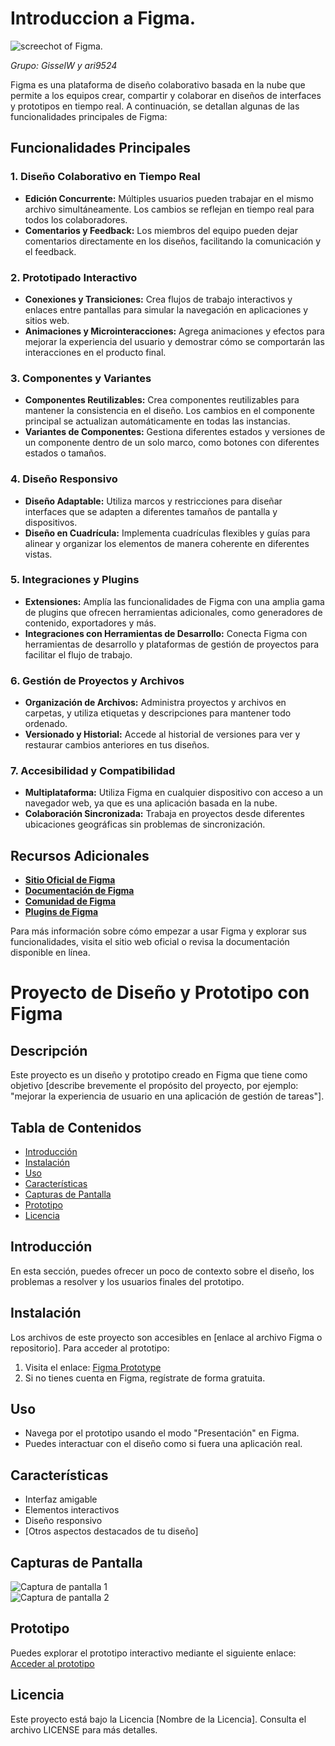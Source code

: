 # **Introduccion a Figma**.
![screechot of Figma.](https://th.bing.com/th/id/OIP.ClUU6IG6pqimFfeMEECvCQHaD0?rs=1&pid=ImgDetMain)

_Grupo: GisselW y ari9524_

Figma es una plataforma de diseño colaborativo basada en la nube que permite a los equipos crear, compartir y colaborar en diseños de interfaces y prototipos en tiempo real. A continuación, se detallan algunas de las funcionalidades principales de Figma:

## Funcionalidades Principales

### 1. **Diseño Colaborativo en Tiempo Real**
   - **Edición Concurrente:** Múltiples usuarios pueden trabajar en el mismo archivo simultáneamente. Los cambios se reflejan en tiempo real para todos los colaboradores.
   - **Comentarios y Feedback:** Los miembros del equipo pueden dejar comentarios directamente en los diseños, facilitando la comunicación y el feedback.

### 2. **Prototipado Interactivo**
   - **Conexiones y Transiciones:** Crea flujos de trabajo interactivos y enlaces entre pantallas para simular la navegación en aplicaciones y sitios web.
   - **Animaciones y Microinteracciones:** Agrega animaciones y efectos para mejorar la experiencia del usuario y demostrar cómo se comportarán las interacciones en el producto final.

### 3. **Componentes y Variantes**
   - **Componentes Reutilizables:** Crea componentes reutilizables para mantener la consistencia en el diseño. Los cambios en el componente principal se actualizan automáticamente en todas las instancias.
   - **Variantes de Componentes:** Gestiona diferentes estados y versiones de un componente dentro de un solo marco, como botones con diferentes estados o tamaños.

### 4. **Diseño Responsivo**
   - **Diseño Adaptable:** Utiliza marcos y restricciones para diseñar interfaces que se adapten a diferentes tamaños de pantalla y dispositivos.
   - **Diseño en Cuadrícula:** Implementa cuadrículas flexibles y guías para alinear y organizar los elementos de manera coherente en diferentes vistas.

### 5. **Integraciones y Plugins**
   - **Extensiones:** Amplía las funcionalidades de Figma con una amplia gama de plugins que ofrecen herramientas adicionales, como generadores de contenido, exportadores y más.
   - **Integraciones con Herramientas de Desarrollo:** Conecta Figma con herramientas de desarrollo y plataformas de gestión de proyectos para facilitar el flujo de trabajo.

### 6. **Gestión de Proyectos y Archivos**
   - **Organización de Archivos:** Administra proyectos y archivos en carpetas, y utiliza etiquetas y descripciones para mantener todo ordenado.
   - **Versionado y Historial:** Accede al historial de versiones para ver y restaurar cambios anteriores en tus diseños.

### 7. **Accesibilidad y Compatibilidad**
   - **Multiplataforma:** Utiliza Figma en cualquier dispositivo con acceso a un navegador web, ya que es una aplicación basada en la nube.
   - **Colaboración Sincronizada:** Trabaja en proyectos desde diferentes ubicaciones geográficas sin problemas de sincronización.

## Recursos Adicionales

- **[Sitio Oficial de Figma](https://www.figma.com/)**
- **[Documentación de Figma](https://help.figma.com/)**
- **[Comunidad de Figma](https://www.figma.com/community)**
- **[Plugins de Figma](https://www.figma.com/community/plugins)**

Para más información sobre cómo empezar a usar Figma y explorar sus funcionalidades, visita el sitio web oficial o revisa la documentación disponible en línea.

# Proyecto de Diseño y Prototipo con Figma  

## Descripción  
Este proyecto es un diseño y prototipo creado en Figma que tiene como objetivo [describe brevemente el propósito del proyecto, por ejemplo: "mejorar la experiencia de usuario en una aplicación de gestión de tareas"].  

## Tabla de Contenidos  
- [Introducción](#introducción)  
- [Instalación](#instalación)  
- [Uso](#uso)  
- [Características](#características)  
- [Capturas de Pantalla](#capturas-de-pantalla)  
- [Prototipo](#prototipo)  
- [Licencia](#licencia)  

## Introducción  
En esta sección, puedes ofrecer un poco de contexto sobre el diseño, los problemas a resolver y los usuarios finales del prototipo.  

## Instalación  
Los archivos de este proyecto son accesibles en [enlace al archivo Figma o repositorio]. Para acceder al prototipo:  
1. Visita el enlace: [Figma Prototype](https://www.figma.com/file/your_project_link)  
2. Si no tienes cuenta en Figma, regístrate de forma gratuita.  

## Uso  
- Navega por el prototipo usando el modo "Presentación" en Figma.  
- Puedes interactuar con el diseño como si fuera una aplicación real.  

## Características  
- Interfaz amigable  
- Elementos interactivos  
- Diseño responsivo  
- [Otros aspectos destacados de tu diseño]  

## Capturas de Pantalla  
![Captura de pantalla 1](ruta/a/la/captura1.png)  
![Captura de pantalla 2](ruta/a/la/captura2.png)  

## Prototipo  
Puedes explorar el prototipo interactivo mediante el siguiente enlace: [Acceder al prototipo](https://www.figma.com/file/your_prototype_link)  

## Licencia  
Este proyecto está bajo la Licencia [Nombre de la Licencia]. Consulta el archivo LICENSE para más detalles.

